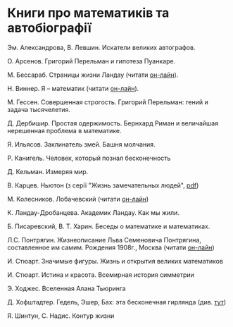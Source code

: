 # Книги про математиків та автобіографії

Эм. Александрова, В. Левшин. Искатели великих автографов.

О. Арсенов. Григорий Перельман и гипотеза Пуанкаре.

М. Бессараб. Страницы жизни Ландау \(читати [он-лайн](http://www.prometeus.nsc.ru/archives/exhibits/landau/pagelife.ssi)\).

Н. Виннер. Я – математик \(читати [он-лайн](http://mathemlib.ru/books/item/f00/s00/z0000028/index.shtml)\).

М. Гессен. Совершенная строгость. Григорий Перельман: гений и задача тысячелетия.

Д. Дербишир. Простая одержимость. Бернхард Риман и величайшая нерешенная проблема в математике.

Я. Ильясов. Заклинатель змей. Башня молчания.

Р. Канигель. Человек, который познал бесконечность

Д. Кельман. Измеряя мир.

В. Карцев. Ньютон \(з серії "Жизнь замечательных людей", [pdf](http://pyrkov-professor.ru/Portals/0/Mediateka/School/karcev_v_p_nyuton.pdf)\)

М. Колесников. Лобачевский \(читати [он-лайн](https://www.litmir.me/br/?b=196949&p=1)\)

К. Ландау-Дробанцева. Академик Ландау. Как мы жили.

Б. Писаревский, В. Т. Харин. Беседы о математике и математиках.

Л.С. Понтрягин. Жизнеописание Льва Семеновича Понтрягина, составленное им самим. Рождения 1908г., Москва \(читати [он-лайн](http://ega-math.narod.ru/LSP/book.htm)\)

И. Стюарт. Значимые фигуры. Жизнь и открытия великих математиков

И. Стюарт. Истина и красота. Всемирная история симметрии

Э. Ходжес. Вселенная Алана Тьюринга

Д. Хофштадтер. Гедель, Эшер, Бах: эта бесконечная гирлянда \(див. [тут](https://royallib.com/book/hofshtadter_daglas/gedel_esher_bah_eta_beskonechnaya_girlyanda.html)\)

Я. Шинтун, С. Надис. Контур жизни

